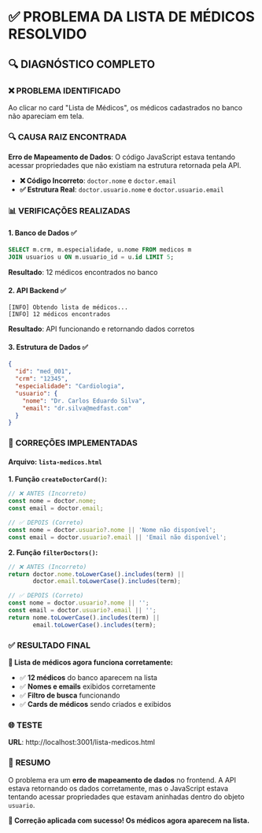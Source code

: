 # ✅ PROBLEMA DA LISTA DE MÉDICOS RESOLVIDO

## 🔍 **DIAGNÓSTICO COMPLETO**

### ❌ **PROBLEMA IDENTIFICADO**
Ao clicar no card "Lista de Médicos", os médicos cadastrados no banco não apareciam em tela.

### 🔍 **CAUSA RAIZ ENCONTRADA**
**Erro de Mapeamento de Dados**: O código JavaScript estava tentando acessar propriedades que não existiam na estrutura retornada pela API.

- **❌ Código Incorreto**: `doctor.nome` e `doctor.email`
- **✅ Estrutura Real**: `doctor.usuario.nome` e `doctor.usuario.email`

### 📊 **VERIFICAÇÕES REALIZADAS**

#### 1. **Banco de Dados** ✅
```sql
SELECT m.crm, m.especialidade, u.nome FROM medicos m 
JOIN usuarios u ON m.usuario_id = u.id LIMIT 5;
```
**Resultado**: 12 médicos encontrados no banco

#### 2. **API Backend** ✅
```
[INFO] Obtendo lista de médicos...
[INFO] 12 médicos encontrados
```
**Resultado**: API funcionando e retornando dados corretos

#### 3. **Estrutura de Dados** ✅
```json
{
  "id": "med_001",
  "crm": "12345",
  "especialidade": "Cardiologia",
  "usuario": {
    "nome": "Dr. Carlos Eduardo Silva",
    "email": "dr.silva@medfast.com"
  }
}
```

### 🔧 **CORREÇÕES IMPLEMENTADAS**

#### Arquivo: `lista-medicos.html`

**1. Função `createDoctorCard()`:**
```javascript
// ❌ ANTES (Incorreto)
const nome = doctor.nome;
const email = doctor.email;

// ✅ DEPOIS (Correto)
const nome = doctor.usuario?.nome || 'Nome não disponível';
const email = doctor.usuario?.email || 'Email não disponível';
```

**2. Função `filterDoctors()`:**
```javascript
// ❌ ANTES (Incorreto)
return doctor.nome.toLowerCase().includes(term) ||
       doctor.email.toLowerCase().includes(term);

// ✅ DEPOIS (Correto)
const nome = doctor.usuario?.nome || '';
const email = doctor.usuario?.email || '';
return nome.toLowerCase().includes(term) ||
       email.toLowerCase().includes(term);
```

### ✅ **RESULTADO FINAL**

**🎯 Lista de médicos agora funciona corretamente:**
- ✅ **12 médicos** do banco aparecem na lista
- ✅ **Nomes e emails** exibidos corretamente
- ✅ **Filtro de busca** funcionando
- ✅ **Cards de médicos** sendo criados e exibidos

### 🌐 **TESTE**
**URL**: http://localhost:3001/lista-medicos.html

### 📝 **RESUMO**
O problema era um **erro de mapeamento de dados** no frontend. A API estava retornando os dados corretamente, mas o JavaScript estava tentando acessar propriedades que estavam aninhadas dentro do objeto `usuario`. 

**🎉 Correção aplicada com sucesso! Os médicos agora aparecem na lista.**